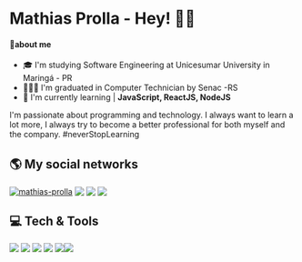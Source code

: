 # Mathias Prolla - Hey! 👋🏻

#### 📝about me

- 🎓 I'm studying Software Engineering at Unicesumar University in Maringá - PR
-  👨🏻‍🎓 I'm graduated in Computer Technician by Senac -RS
-  🚀 I'm currently learning | **JavaScript, ReactJS, NodeJS**

I'm passionate about programming and technology. I always want to learn a lot more, I always try to become a better professional for both myself and the company. 
#neverStopLearning
## 🌎 My social networks

<a href="https://www.linkedin.com/in/mathias-prolla-346b96190//" target="blank">
  <img align="center" src="https://img.shields.io/badge/linkedin-orange.svg?&style=for-the-badge&logo=linkedin&logoColor=white" alt="mathias-prolla"/></a>
 <a href="https://instagram.com/prolla_mathias" target="_blank">
 <img align="center" src="https://img.shields.io/badge/-Instagram-orange?style=for-the-badge&logo=instagram&logoColor=white" target="_blank"></a>
 <a href="https://www.facebook.com/mathias.prolla" target="_blank">
 <img align="center" src="https://img.shields.io/badge/Facebook-orange.svg?style=for-the-badge&logo=facebook&logoColor=white"></a>
<a href = "mailto:mathiasprolla@gmail.com">
<img align="center" src="https://img.shields.io/badge/-Gmail-orange?style=for-the-badge&logo=gmail&logoColor=white" target="_blank"></a>

## 💻 Tech & Tools

![](https://img.shields.io/badge/Editor-VS_Code-informational?style=flat&logo=visual-studio-code&logoColor=white&color=orange) ![](https://img.shields.io/badge/Code-React-informational?style=flat&logo=react&logoColor=white&color=orange)  ![](https://img.shields.io/badge/Code-JavaScript-informational?style=flat&logo=Javascript&logoColor=white&color=orange) ![](https://img.shields.io/badge/Tool-WordPress-informational?style=flat&logo=wordpress&logoColor=white&color=orange)     ![](https://img.shields.io/badge/Code-NodeJS-informational?style=flat&logo=node.js&logoColor=white&color=orange)![](https://img.shields.io/badge/Code-CSS-informational?style=flat&logo=node.js&logoColor=white&color=orange)








